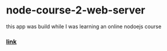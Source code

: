 # node-course-2-web-server

this app was build while I was learning an online nodoejs course

### [link](https://www.udemy.com/course/the-complete-nodejs-developer-course-2/)
